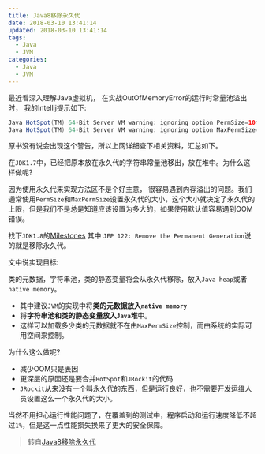 ```yaml
---
title: Java8移除永久代
date: 2018-03-10 13:41:14
updated: 2018-03-10 13:41:14
tags:
  - Java
  - JVM
categories: 
  - Java
  - JVM
---
```


最近看深入理解Java虚拟机， 在实战OutOfMemoryError的运行时常量池溢出时， 我的Intellij提示如下:
```Java
Java HotSpot(TM) 64-Bit Server VM warning: ignoring option PermSize=10m; support was removed in 8.0
Java HotSpot(TM) 64-Bit Server VM warning: ignoring option MaxPermSize=10m; support was removed in 8.0
```
原书没有说会出现这个警告，所以上网详细查下相关资料，汇总如下。

<!-- more -->
在`JDK1.7`中，已经把原本放在永久代的字符串常量池移出，放在堆中。为什么这样做呢? 

因为使用永久代来实现方法区不是个好主意， 很容易遇到内存溢出的问题。我们通常使用`PermSize`和`MaxPermSize`设置永久代的大小，这个大小就决定了永久代的上限，但是我们不是总是知道应该设置为多大的，如果使用默认值容易遇到OOM错误。

找下`JDK1.8`的[Milestones](http://openjdk.java.net/projects/jdk8/milestones) 其中 `JEP 122: Remove the Permanent Generation`说的就是移除永久代。

文中说实现目标: 

类的元数据，字符串池，类的静态变量将会从永久代移除，放入`Java heap`或者`native memory`。
- 其中建议`JVM`的实现中将**类的元数据放入`native memory`**
- 将**字符串池和类的静态变量放入`Java`堆**中。
- 这样可以加载多少类的元数据就不在由`MaxPermSize`控制，而由系统的实际可用空间来控制。

为什么这么做呢? 
- 减少OOM只是表因
- 更深层的原因还是要合并`HotSpot`和`JRockit`的代码
- `JRockit`从来没有一个叫永久代的东西，但是运行良好，也不需要开发运维人员设置这么一个永久代的大小。

当然不用担心运行性能问题了，在覆盖到的测试中，程序启动和运行速度降低不超过`1%`，但是这一点性能损失换来了更大的安全保障。


> 转自[Java8移除永久代](http://www.voidcn.com/article/p-evhbuujr-nq.html)